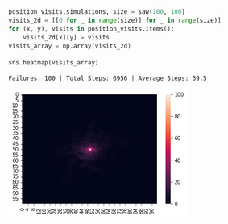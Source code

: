 ```python
position_visits,simulations, size = saw(100, 100)
visits_2d = [[0 for _ in range(size)] for _ in range(size)]
for (x, y), visits in position_visits.items():
    visits_2d[x][y] = visits
visits_array = np.array(visits_2d)

sns.heatmap(visits_array)
```

    Failures: 100 | Total Steps: 6950 | Average Steps: 69.5
    
![png](output_1_2.png)
    
```python
